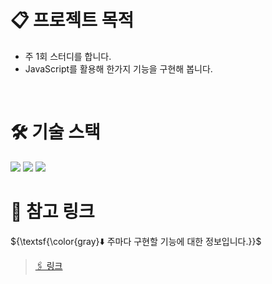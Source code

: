 # 📋 프로젝트 목적 
+ 주 1회 스터디를 합니다.
+ JavaScript를 활용해 한가지 기능을 구현해 봅니다.

<br />

# 🛠️ 기술 스택
<img src="https://img.shields.io/badge/HTML5-E34F26?style=flat-square&logo=HTML5&logoColor=white">
<img src="https://img.shields.io/badge/CSS3-1572B6?style=flat-square&logo=CSS3&logoColor=white">
<img src="https://img.shields.io/badge/Javascript-F7DF1E?style=flat-square&logo=Javascript&logoColor=white">

<br />

# 📌 참고 링크 

${\textsf{\color{gray}⬇️ 주마다 구현할 기능에 대한 정보입니다.}}$

> <a href="https://www.example.com">🖇️ 링크 </a>

<br />
